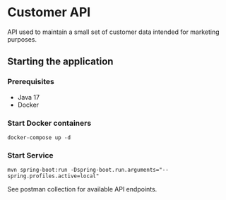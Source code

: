 # Customer API

API used to maintain a small set of customer data intended for marketing purposes.

## Starting the application

### Prerequisites
- Java 17
- Docker

### Start Docker containers
```
docker-compose up -d
```
### Start Service
```
mvn spring-boot:run -Dspring-boot.run.arguments="--spring.profiles.active=local"
```

See postman collection for available API endpoints.
